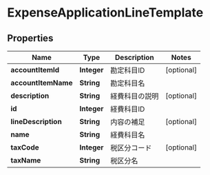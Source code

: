 

# ExpenseApplicationLineTemplate


## Properties

Name | Type | Description | Notes
------------ | ------------- | ------------- | -------------
**accountItemId** | **Integer** | 勘定科目ID |  [optional]
**accountItemName** | **String** | 勘定科目名 | 
**description** | **String** | 経費科目の説明 |  [optional]
**id** | **Integer** | 経費科目ID | 
**lineDescription** | **String** | 内容の補足 |  [optional]
**name** | **String** | 経費科目名 | 
**taxCode** | **Integer** | 税区分コード |  [optional]
**taxName** | **String** | 税区分名 | 



